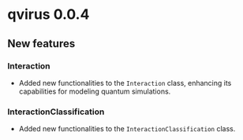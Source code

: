 # qvirus 0.0.4

## New features

### Interaction
- Added new functionalities to the `Interaction` class, enhancing its capabilities for modeling quantum simulations.

### InteractionClassification
- Added new functionalities to the `InteractionClassification` class.
  